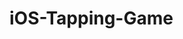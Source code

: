 # iOS-Tapping-Game

<img src="https://github.com/tamal3209/iOS-Tapping-Game/blob/master/tapping.png" alt="">
